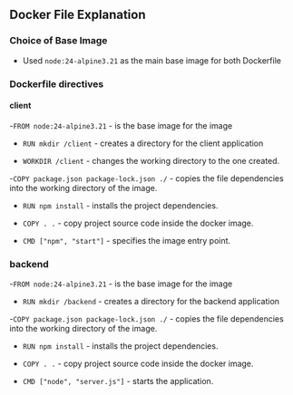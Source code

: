## Docker File Explanation

### Choice of Base Image

- Used `node:24-alpine3.21` as the main base image for both Dockerfile 

### Dockerfile directives

#### client

-`FROM node:24-alpine3.21` - is the base image for the image

- `RUN mkdir /client` - creates a directory for the client application

- `WORKDIR /client` - changes the working directory to the one created.

-`COPY package.json package-lock.json ./` - copies the file dependencies into the working directory of the image.

- `RUN npm install` - installs the project dependencies.

- `COPY . .` - copy project source code inside the docker image.

- `CMD ["npm", "start"]` - specifies the image entry point.


### backend

-`FROM node:24-alpine3.21` - is the base image for the image

- `RUN mkdir /backend` - creates a directory for the backend application

-`COPY package.json package-lock.json ./` - copies the file dependencies into the working directory of the image.

- `RUN npm install` - installs the project dependencies.

- `COPY . .` - copy project source code inside the docker image.

- `CMD ["node", "server.js"]` - starts the application.

